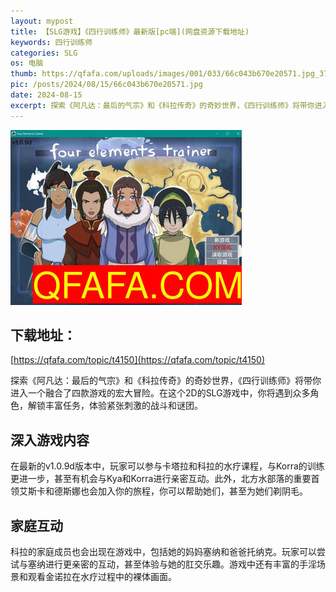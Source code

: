```yaml
---
layout: mypost
title: 【SLG游戏】《四行训练师》最新版[pc端](网盘资源下载地址)
keywords: 四行训练师
categories: SLG
os: 电脑
thumb: https://qfafa.com/uploads/images/001/033/66c043b670e20571.jpg_370x280.jpg
pic: /posts/2024/08/15/66c043b670e20571.jpg
date: 2024-08-15
excerpt: 探索《阿凡达：最后的气宗》和《科拉传奇》的奇妙世界，《四行训练师》将带你进入一个融合了四款游戏的宏大冒险。在这个2D的SLG游戏中，你将遇到众多角色，解锁丰富任务，体验紧张刺激的战斗和谜团。
---
```


![四行训练师](/posts/2024/08/15/66c043b670e20571.jpg)

## 下载地址：

[https://qfafa.com/topic/t4150](https://qfafa.com/topic/t4150)

探索《阿凡达：最后的气宗》和《科拉传奇》的奇妙世界，《四行训练师》将带你进入一个融合了四款游戏的宏大冒险。在这个2D的SLG游戏中，你将遇到众多角色，解锁丰富任务，体验紧张刺激的战斗和谜团。

## 深入游戏内容

在最新的v1.0.9d版本中，玩家可以参与卡塔拉和科拉的水疗课程，与Korra的训练更进一步，甚至有机会与Kya和Korra进行亲密互动。此外，北方水部落的重要首领艾斯卡和德斯娜也会加入你的旅程，你可以帮助她们，甚至为她们剃阴毛。

## 家庭互动

科拉的家庭成员也会出现在游戏中，包括她的妈妈塞纳和爸爸托纳克。玩家可以尝试与塞纳进行更亲密的互动，甚至体验与她的肛交乐趣。游戏中还有丰富的手淫场景和观看金诺拉在水疗过程中的裸体画面。